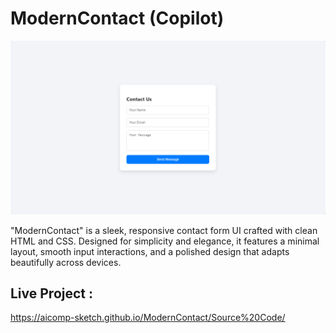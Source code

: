 # ModernContact (Copilot)

![My Screenshot](Images/Image1.PNG)

"ModernContact" is a sleek, responsive contact form UI crafted with clean HTML and CSS. Designed for simplicity and elegance, it features a minimal layout, smooth input interactions, and a polished design that adapts beautifully across devices.

## Live Project :
https://aicomp-sketch.github.io/ModernContact/Source%20Code/
